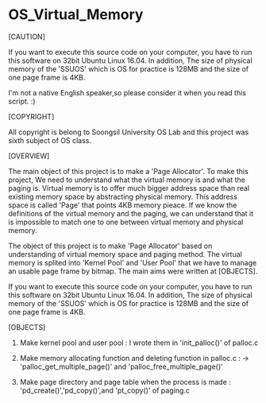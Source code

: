 # OS_Virtual_Memory

[CAUTION]

If you want to execute this source code on your computer, you have to run this software on 32bit Ubuntu Linux 16.04. In addition, The size of physical memory of the 'SSUOS' which is OS for practice is 128MB and the size of one page frame is 4KB.

I'm not a native English speaker,so please consider it when you read this script. :)

[COPYRIGHT]

All copyright is belong to Soongsil University OS Lab and this project was sixth subject of OS class.

[OVERVIEW]

The main object of this project is to make a 'Page Allocator'. To make this project, We need to understand what the virtual 
memory is and what the paging is. Virtual memory is to offer much bigger address space than real existing memory space by 
abstracting physical memory. This address space is called 'Page' that points 4KB memory pieace. If we know the definitions of 
the virtual memory and the paging, we can understand that it is impossible to match one to one between virtual memory and 
physical memory.

The object of this project is to make 'Page Allocator' based on understanding of virtual memory space and paging method. The virtual memory is splited into 'Kernel Pool' and 'User Pool' that we have to manage an usable page frame by bitmap. The main
aims were written at [OBJECTS].

If you want to execute this source code on your computer, you have to run this software on 32bit Ubuntu Linux 16.04. In 
addition, The size of physical memory of the 'SSUOS' which is OS for practice is 128MB and the size of one page frame is 4KB.


[OBJECTS]

1. Make kernel pool and user pool : I wrote them in 'init_palloc()' of palloc.c

2. Make memory allocating function and deleting function in palloc.c : 
   -> 'palloc_get_multiple_page()' and 'palloc_free_multiple_page()'

3. Make page directory and page table when the process is made : 'pd_create()','pd_copy()',and 'pt_copy()' of paging.c

